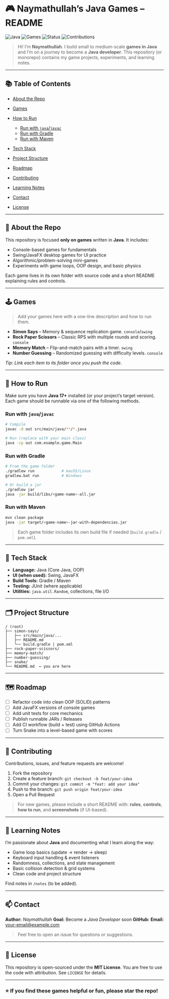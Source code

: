 # 🎮 Naymathullah’s Java Games – README

![Java](https://img.shields.io/badge/Java-ED8B00?logo=openjdk\&logoColor=white)
![Games](https://img.shields.io/badge/Category-Games-blue)
![Status](https://img.shields.io/badge/Status-Active-success)
![Contributions](https://img.shields.io/badge/Contributions-Welcome-brightgreen)

> Hi! I’m **Naymathullah**. I build small to medium-scale **games in Java** and I’m on a journey to become a **Java developer**. This repository (or monorepo) contains my game projects, experiments, and learning notes.

---

## 📚 Table of Contents

* [About the Repo](#-about-the-repo)
* [Games](#-games)
* [How to Run](#-how-to-run)

  * [Run with `java`/`javac`](#run-with-javajavac)
  * [Run with Gradle](#run-with-gradle)
  * [Run with Maven](#run-with-maven)
* [Tech Stack](#-tech-stack)
* [Project Structure](#-project-structure)
* [Roadmap](#-roadmap)
* [Contributing](#-contributing)
* [Learning Notes](#-learning-notes)
* [Contact](#-contact)
* [License](#-license)

---

## 🧭 About the Repo

This repository is focused **only on games** written in **Java**. It includes:

* Console-based games for fundamentals
* Swing/JavaFX desktop games for UI practice
* Algorithmic/problem-solving mini-games
* Experiments with game loops, OOP design, and basic physics

Each game lives in its own folder with source code and a short README explaining rules and controls.

---

## 🕹️ Games

> Add your games here with a one-line description and how to run them.

* **Simon Says** – Memory & sequence replication game. `console`/`swing`
* **Rock Paper Scissors** – Classic RPS with multiple rounds and scoring. `console`
* **Memory Match** – Flip-and-match pairs with a timer. `swing`
* **Number Guessing** – Randomized guessing with difficulty levels. `console`

*Tip: Link each item to its folder once you push the code.*

---

## 🚀 How to Run

Make sure you have **Java 17+** installed (or your project’s target version). Each game should be runnable via one of the following methods.

### Run with `java`/`javac`

```bash
# Compile
javac -d out src/main/java/**/*.java

# Run (replace with your main class)
java -cp out com.example.game.Main
```

### Run with Gradle

```bash
# From the game folder
./gradlew run            # macOS/Linux
gradlew.bat run          # Windows

# Or build a jar
./gradlew jar
java -jar build/libs/<game-name>-all.jar
```

### Run with Maven

```bash
mvn clean package
java -jar target/<game-name>-jar-with-dependencies.jar
```

> Each game folder includes its own build file if needed (`build.gradle` / `pom.xml`).

---

## 🧱 Tech Stack

* **Language:** Java (Core Java, OOP)
* **UI (when used):** Swing, JavaFX
* **Build Tools:** Gradle / Maven
* **Testing:** JUnit (where applicable)
* **Utilities:** `java.util.Random`, collections, file I/O

---

## 🗂️ Project Structure

```
/ (root)
├── simon-says/
│   ├── src/main/java/...
│   ├── README.md
│   └── build.gradle | pom.xml
├── rock-paper-scissors/
├── memory-match/
├── number-guessing/
├── snake/
└── README.md  ← you are here
```

---

## 🗺️ Roadmap

* [ ] Refactor code into clean OOP (SOLID) patterns
* [ ] Add JavaFX versions of console games
* [ ] Add unit tests for core mechanics
* [ ] Publish runnable JARs / Releases
* [ ] Add CI workflow (build + test) using GitHub Actions
* [ ] Turn Snake into a level-based game with scores

---

## 🤝 Contributing

Contributions, issues, and feature requests are welcome!

1. Fork the repository
2. Create a feature branch: `git checkout -b feat/your-idea`
3. Commit your changes: `git commit -m "feat: add your idea"`
4. Push to the branch: `git push origin feat/your-idea`
5. Open a Pull Request

> For new games, please include a short README with: **rules**, **controls**, **how to run**, and **screenshots** (if UI-based).

---

## 📒 Learning Notes

I’m passionate about **Java** and documenting what I learn along the way:

* Game loop basics (update → render → sleep)
* Keyboard input handling & event listeners
* Randomness, collections, and state management
* Basic collision detection & grid systems
* Clean code and project structure

Find notes in `/notes` (to be added).

---

## 📫 Contact

**Author:** *Naymathullah*
**Goal:** Become a *Java Developer* soon
**GitHub:** <your-username>
**Email:** [your-email@example.com](mailto:your-email@example.com)

> Feel free to open an issue for questions or suggestions.

---

## 🪪 License

This repository is open-sourced under the **MIT License**. You are free to use the code with attribution. See `LICENSE` for details.

---

### ⭐ If you find these games helpful or fun, please star the repo!
